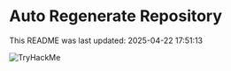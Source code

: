# Auto Regenerate Repository

This README was last updated: 2025-04-22 17:51:13

 ![TryHackMe](https://tryhackme.com/badge/533634)